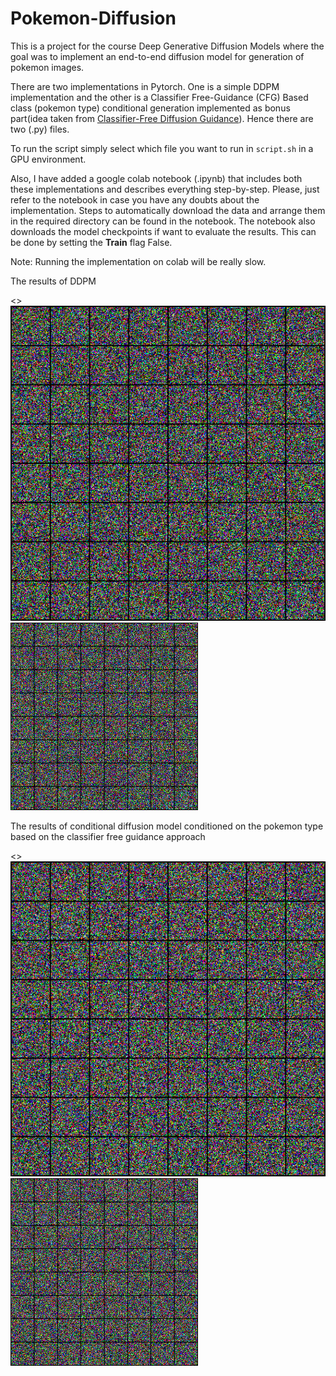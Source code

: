 # Pokemon-Diffusion
This is a project for the course Deep Generative Diffusion Models where the goal was to implement an end-to-end diffusion model for generation of pokemon images.

There are two implementations in Pytorch. One is a simple DDPM implementation and the other is a Classifier Free-Guidance (CFG) Based class (pokemon type) conditional generation implemented as bonus part(idea taken from [Classifier-Free Diffusion Guidance](https://arxiv.org/abs/2207.12598)). Hence there are two (.py) files. 

To run the script simply select which file you want to run in ```script.sh``` in a GPU environment. 

Also, I have added a google colab notebook (.ipynb) that includes both these implementations and describes everything step-by-step. Please, just refer to the notebook in case you have any doubts about the implementation. Steps to automatically download the data and arrange them in the required directory can be found in the notebook. The notebook also downloads the model checkpoints if want to evaluate the results. This can be done by setting the **Train** flag False.

Note: Running the implementation on colab will be really slow.

The results of DDPM 

<> ![](images/backward_animate_new_pred_2_best.gif)
<img src="images/backward_animate_new_pred_2_best.gif" width="300" height="300" />

The results of conditional diffusion model conditioned on the pokemon type based on the classifier free guidance approach

<> ![](images/backward_animate_pred_cfg_3_best_gf_0.5.gif)
<img src="images/backward_animate_pred_cfg_3_best_gf_0.5.gif" width="300" height="300" />
